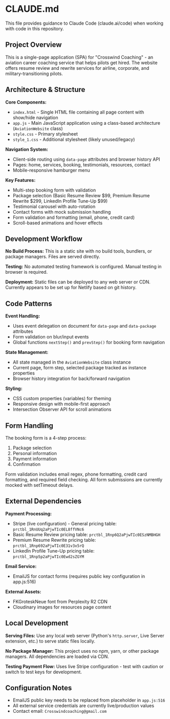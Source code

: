 # CLAUDE.md

This file provides guidance to Claude Code (claude.ai/code) when working with code in this repository.

## Project Overview

This is a single-page application (SPA) for "Crosswind Coaching" - an aviation career coaching service that helps pilots get hired. The website offers resume review and rewrite services for airline, corporate, and military-transitioning pilots.

## Architecture & Structure

**Core Components:**
- `index.html` - Single HTML file containing all page content with show/hide navigation
- `app.js` - Main JavaScript application using a class-based architecture (`AviationWebsite` class)
- `style.css` - Primary stylesheet 
- `style_1.css` - Additional stylesheet (likely unused/legacy)

**Navigation System:**
- Client-side routing using `data-page` attributes and browser history API
- Pages: home, services, booking, testimonials, resources, contact
- Mobile-responsive hamburger menu

**Key Features:**
- Multi-step booking form with validation
- Package selection (Basic Resume Review $99, Premium Resume Rewrite $299, LinkedIn Profile Tune-Up $99)
- Testimonial carousel with auto-rotation
- Contact forms with mock submission handling
- Form validation and formatting (email, phone, credit card)
- Scroll-based animations and hover effects

## Development Workflow

**No Build Process:** This is a static site with no build tools, bundlers, or package managers. Files are served directly.

**Testing:** No automated testing framework is configured. Manual testing in browser is required.

**Deployment:** Static files can be deployed to any web server or CDN. Currently appears to be set up for Netlify based on git history.

## Code Patterns

**Event Handling:**
- Uses event delegation on document for `data-page` and `data-package` attributes
- Form validation on blur/input events
- Global functions `nextStep()` and `prevStep()` for booking form navigation

**State Management:**
- All state managed in the `AviationWebsite` class instance
- Current page, form step, selected package tracked as instance properties
- Browser history integration for back/forward navigation

**Styling:**
- CSS custom properties (variables) for theming
- Responsive design with mobile-first approach
- Intersection Observer API for scroll animations

## Form Handling

The booking form is a 4-step process:
1. Package selection
2. Personal information
3. Payment information  
4. Confirmation

Form validation includes email regex, phone formatting, credit card formatting, and required field checking. All form submissions are currently mocked with setTimeout delays.

## External Dependencies

**Payment Processing:**
- Stripe (live configuration) - General pricing table: `prctbl_1RnUUq2aPjwTIc0EL8ffVNc6`
- Basic Resume Review pricing table: `prctbl_1Rnp6Q2aPjwTIc0ESzNMBHGH`
- Premium Resume Rewrite pricing table: `prctbl_1Rnp692aPjwTIc0E31v3x5rQ`
- LinkedIn Profile Tune-Up pricing table: `prctbl_1Rnp5p2aPjwTIc0Ewd2sZGYM`

**Email Service:**
- EmailJS for contact forms (requires public key configuration in app.js:516)

**External Assets:**
- FKGroteskNeue font from Perplexity R2 CDN
- Cloudinary images for resources page content

## Local Development

**Serving Files:** Use any local web server (Python's `http.server`, Live Server extension, etc.) to serve static files locally.

**No Package Manager:** This project uses no npm, yarn, or other package managers. All dependencies are loaded via CDN.

**Testing Payment Flow:** Uses live Stripe configuration - test with caution or switch to test keys for development.

## Configuration Notes

- EmailJS public key needs to be replaced from placeholder in `app.js:516`
- All external service credentials are currently live/production values
- Contact email: `Crosswindcoaching@gmail.com`